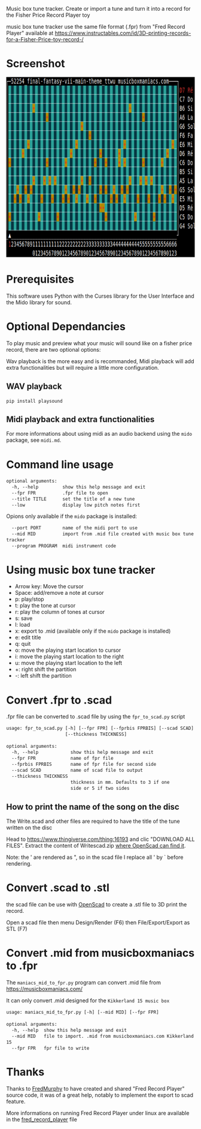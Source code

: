 Music box tune tracker. Create or import a tune and turn it into a record for the Fisher Price Record Player toy

music box tune tracker use the same file format (.fpr) from "Fred Record Player" available at https://www.instructables.com/id/3D-printing-records-for-a-Fisher-Price-toy-record-/

# Screenshot

<img src="https://github.com/odrevet/music-box-tune-tracker/blob/master/screenshot/screenshot.png" width="6400" height="480" />

# Prerequisites

This software uses Python with the Curses library for the User Interface and the Mido library for sound.

# Optional Dependancies 

To play music and preview what your music will sound like on a fisher price record, there are two optional options: 

Wav playback is the more easy and is recommanded, Midi playback will add extra functionalities but will require a little more configuration.  

## WAV playback

```
pip install playsound
```

## Midi playback and extra functionalities

For more informations about using midi as an audio backend using the `mido` package, see `midi.md`. 

# Command line usage

```
optional arguments:
  -h, --help         show this help message and exit
  --fpr FPR          .fpr file to open
  --title TITLE      set the title of a new tune
  --low              display low pitch notes first
```


Opions only available if the `mido` package is installed:

```
  --port PORT        name of the midi port to use
  --mid MID          import from .mid file created with music box tune tracker
  --program PROGRAM  midi instrument code
```

# Using music box tune tracker

* Arrow key: Move the cursor
* Space: add/remove a note at cursor
* p: play/stop
* t: play the tone at cursor
* r: play the column of tones at cursor
* s: save
* l: load
* x: export to .mid (available only if the `mido` package is installed)
* e: edit title
* q: quit
* o: move the playing start location to cursor
* i: move the playing start location to the right
* u: move the playing start location to the left
* +: right shift the partition
* -: left shift the partition

# Convert .fpr to .scad

.fpr file can be converted to .scad file by using the `fpr_to_scad.py` script


```
usage: fpr_to_scad.py [-h] [--fpr FPR] [--fprbis FPRBIS] [--scad SCAD]
                      [--thickness THICKNESS]

optional arguments:
  -h, --help            show this help message and exit
  --fpr FPR             name of fpr file
  --fprbis FPRBIS       name of fpr file for second side
  --scad SCAD           name of scad file to output
  --thickness THICKNESS
                        thickness in mm. Defaults to 3 if one
                        side or 5 if two sides
```

## How to print the name of the song on the disc

The Write.scad and other files are required to have the title of the tune written on the disc

Head to https://www.thingiverse.com/thing:16193 and clic "DOWNLOAD ALL FILES". Extract the content of Writescad.zip [where OpenScad can find it](https://en.wikibooks.org/wiki/OpenSCAD_User_Manual/Libraries).

Note: the ' are rendered as ", so in the scad file I replace all ' by ` before rendering.

# Convert .scad to .stl

the scad file can be use with [OpenScad](https://www.openscad.org) to create a .stl file to 3D print the record.

Open a scad file then menu Design/Render (F6) then File/Export/Export as STL (F7)

# Convert .mid from musicboxmaniacs to .fpr

The `maniacs_mid_to_fpr.py` program can convert .mid file from https://musicboxmaniacs.com/

It can only convert .mid designed for the `Kikkerland 15 music box`

```
usage: maniacs_mid_to_fpr.py [-h] [--mid MID] [--fpr FPR]

optional arguments:
  -h, --help  show this help message and exit
  --mid MID   file to import. .mid from musicboxmaniacs.com Kikkerland 15
  --fpr FPR   fpr file to write
```

# Thanks

Thanks to [FredMurphy](https://github.com/FredMurphy) to have created and shared "Fred Record Player" source code, it was of a great help, notably to implement the export to scad feature.

More informations on running Fred Record Player under linux are available in the [fred_record_player](fred_record_player.md) file
